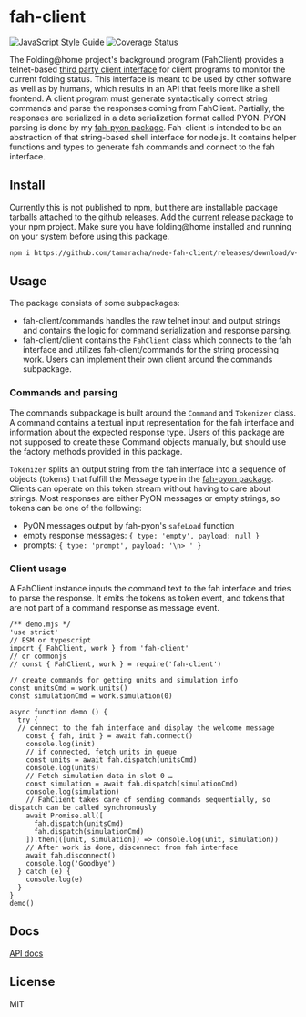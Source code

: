 # fah-client
[![JavaScript Style Guide](https://cdn.rawgit.com/standard/standard/master/badge.svg)](https://github.com/standard/standard)
[![Coverage Status](https://coveralls.io/repos/github/tamaracha/node-fah-client/badge.svg?branch=main)](https://coveralls.io/github/tamaracha/node-fah-client?branch=main)

The Folding@home project's background program (FahClient) provides a telnet-based [third party client interface] for client programs to monitor the current folding status.
This interface is meant to be used by other software as well as by humans, which results in an API that feels more like a shell frontend.
A client program must generate syntactically correct string commands and parse the responses coming from FahClient.
Partially, the responses are serialized in a data serialization format called PYON.
PYON parsing is done by my [fah-pyon package].
Fah-client is intended to be an abstraction of that string-based shell interface for node.js.
It contains helper functions and types to generate fah commands and connect to the fah interface.

## Install
Currently this is not published to npm, but there are installable package tarballs attached to the github releases.
Add the [current release package] to your npm project.
Make sure you have folding@home installed and running on your system before using this package.

```sh
npm i https://github.com/tamaracha/node-fah-client/releases/download/v<version>/fah-client-<version>.tgz
```

## Usage
The package consists of some subpackages:

- fah-client/commands handles the raw telnet input and output strings and contains the logic for command serialization and response parsing.
- fah-client/client contains the `FahClient` class which connects to the fah interface and utilizes fah-client/commands for the string processing work. Users can implement their own client around the commands subpackage.

### Commands and parsing
The commands subpackage is built around the `Command` and `Tokenizer` class.
A command contains a textual input representation for the fah interface and information about the expected response type.
Users of this package are not supposed to create these Command objects manually, but should use the factory methods provided in this package.

`Tokenizer` splits an output string from the fah interface into a sequence of objects (tokens) that fulfill the Message type in the [fah-pyon package].
Clients can operate on this token stream without having to care about strings.
Most responses are either PyON messages or empty strings, so tokens can be one of the following:

- PyON messages output by fah-pyon's `safeLoad` function
- empty response messages: `{ type: 'empty', payload: null }`
- prompts: `{ type: 'prompt', payload: '\n> ' }`

### Client usage
A FahClient instance inputs the command text to the fah interface and tries to parse the response.
It emits the tokens as token event, and tokens that are not part of a command response as message event.

```node
/** demo.mjs */
'use strict'
// ESM or typescript
import { FahClient, work } from 'fah-client'
// or commonjs
// const { FahClient, work } = require('fah-client')

// create commands for getting units and simulation info
const unitsCmd = work.units()
const simulationCmd = work.simulation(0)

async function demo () {
  try {
  // connect to the fah interface and display the welcome message
    const { fah, init } = await fah.connect()
    console.log(init)
    // if connected, fetch units in queue
    const units = await fah.dispatch(unitsCmd)
    console.log(units)
    // Fetch simulation data in slot 0 …
    const simulation = await fah.dispatch(simulationCmd)
    console.log(simulation)
    // FahClient takes care of sending commands sequentially, so dispatch can be called synchronously
    await Promise.all([
      fah.dispatch(unitsCmd)
      fah.dispatch(simulationCmd)
    ]).then(([unit, simulation]) => console.log(unit, simulation))
    // After work is done, disconnect from fah interface
    await fah.disconnect()
    console.log('Goodbye')
  } catch (e) {
    console.log(e)
  }
}
demo()
```

## Docs
[API docs]

## License
MIT

[current release package]: https://github.com/tamaracha/node-fah-client/releases/download/v0.5.0/fah-client-0.5.0.tgz
[API docs]: https://tamaracha.github.io/node-fah-client
[third party client interface]: https://github.com/FoldingAtHome/fah-control/wiki/3rd-party-FAHClient-API
[fah-pyon package]: https://github.com/tamaracha/node-fah-pyon
